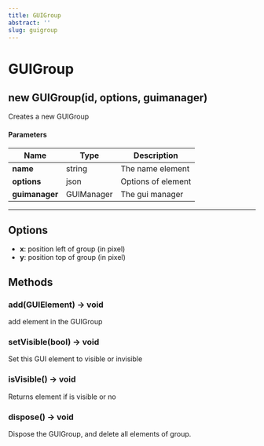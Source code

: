 ```yaml
---
title: GUIGroup
abstract: ''
slug: guigroup
---
```

# GUIGroup

## new GUIGroup(id, options, guimanager)
Creates a new GUIGroup

#### Parameters
Name | Type | Description
---|---|---
**name** | string | The name element
**options** | json | Options of element
**guimanager** | GUIManager | The gui manager
---

## Options

* **x**: position left of group (in pixel)
* **y**: position top of group (in pixel)

## Methods

### add(GUIElement) → void
add element in the GUIGroup

### setVisible(bool) → void
Set this GUI element to visible or invisible

### isVisible() → void
Returns element if is visible or no

### dispose() → void
Dispose the GUIGroup, and delete all elements of group.

